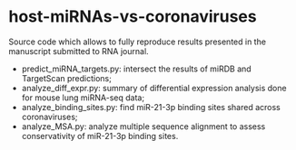 # host-miRNAs-vs-coronaviruses

Source code which allows to fully reproduce results presented in the manuscript submitted to RNA journal.

- predict_miRNA_targets.py: intersect the results of miRDB and TargetScan predictions;
- analyze_diff_expr.py: summary of differential expression analysis done for mouse lung miRNA-seq data;
- analyze_binding_sites.py: find miR-21-3p binding sites shared across coronaviruses;
- analyze_MSA.py: analyze multiple sequence alignment to assess conservativity of miR-21-3p binding sites.
